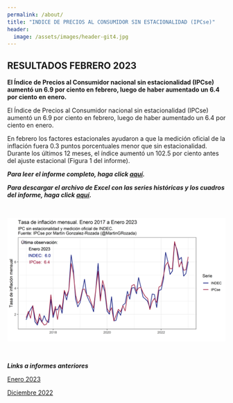 ```yaml
---
permalink: /about/
title: "INDICE DE PRECIOS AL CONSUMIDOR SIN ESTACIONALIDAD (IPCse)"
header:
  image: /assets/images/header-git4.jpg
---
```


## RESULTADOS FEBRERO 2023

**El Índice de Precios al Consumidor nacional sin estacionalidad (IPCse) aumentó un 6.9 por ciento en febrero, luego de haber aumentado un 6.4 por ciento en enero.**

El Índice de Precios al Consumidor nacional sin estacionalidad (IPCse) aumentó un 6.9 por ciento en febrero, luego de haber aumentado un 6.4 por ciento en enero.

En febrero los factores estacionales ayudaron a que la medición oficial de la inflación fuera 0.3 puntos porcentuales menor que sin estacionalidad. Durante los últimos 12 meses, el índice aumentó un 102.5 por ciento antes del ajuste estacional (Figura 1 del informe).<br>


***Para leer el informe completo, haga click [aquí](https://mrozada.github.io/IPCse/).***

***Para descargar el archivo de Excel con las series históricas y los cuadros del informe, haga click [aquí](https://github.com/mrozada/mrozada.github.io/raw/master/assets/excel/IPCse%20-%20Series%20hist%C3%B3ricas.xlsx).***

<br>

![Serie de tiempo IPCse e INDEC](/assets/images/LinePlotStatic.png)

<br>

***Links a informes anteriores***

[Enero 2023](https://github.com/mrozada/mrozada.github.io/blob/master/assets/pdf/IPCse%20-%202023-01%20-%20INDICE%20DE%20PRECIOS%20AL%20CONSUMIDOR%20SIN%20ESTACIONALIDAD.pdf)

[Diciembre 2022](https://github.com/mrozada/mrozada.github.io/blob/master/assets/pdf/IPCse%20-%202022-12%20-%20INDICE%20DE%20PRECIOS%20AL%20CONSUMIDOR%20SIN%20ESTACIONALIDAD.pdf)
